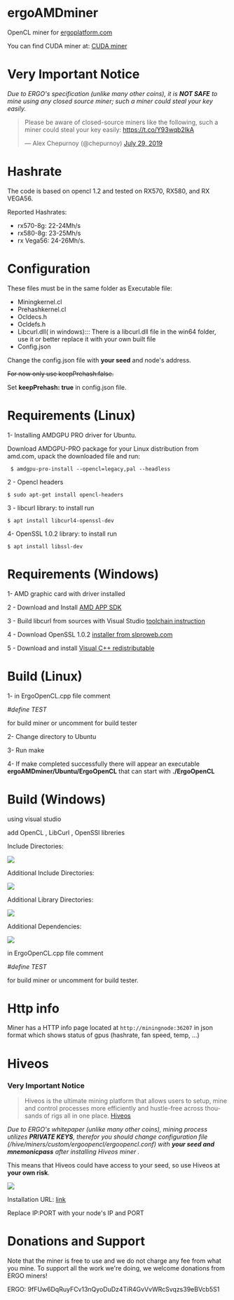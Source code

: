 # ergoAMDminer
OpenCL miner for [ergoplatform.com](https://github.com/ergoplatform)

You can find CUDA miner at:  [CUDA miner](https://github.com/ergoplatform/Autolykos-GPU-miner/tree/master/secp256k1)
# Very Important Notice
*Due to ERGO's specification (unlike many other coins), it is __NOT SAFE__ to mine using any closed source miner; such a miner could steal your key easily.*
<blockquote class="twitter-tweet"><p lang="en" dir="ltr">Please be aware of closed-source miners like the following, such a miner could steal your key easily: <a href="https://t.co/Y93wqb2IkA">https://t.co/Y93wqb2IkA</a></p>&mdash; Alex Chepurnoy (@chepurnoy) <a href="https://twitter.com/chepurnoy/status/1155901160915701760?ref_src=twsrc%5Etfw">July 29, 2019</a></blockquote>


# Hashrate
The code is based on opencl 1.2 and tested on RX570, RX580, and RX VEGA56.

Reported Hashrates:
* rx570-8g: 22-24Mh/s 
* rx580-8g: 23-25Mh/s 
* rx Vega56: 24-26Mh/s. 


# Configuration
These files must be in the same folder as Executable file:
  * Miningkernel.cl
  * Prehashkernel.cl
  * Ocldecs.h
  * Ocldefs.h
  * Libcurl.dll( in windows)::: There is a libcurl.dll file in the win64 folder, use it or better replace it with your own built file
  * Config.json
  
 Change the config.json file with __your seed__ and node's address. 
 
 ~~For now only use keepPrehash:false.~~
 
 Set __keepPrehash: true__ in config.json file.
 
 # Requirements (Linux)
 
  1- Installing AMDGPU PRO driver for Ubuntu.
  
  Download AMDGPU-PRO package for your Linux distribution from amd.com, upack the downloaded file and run: 
  
     $ amdgpu-pro-install --opencl=legacy,pal --headless
  
  2 - Opencl headers
  
    $ sudo apt-get install opencl-headers
  
  3 - libcurl library: to install run
  
    $ apt install libcurl4-openssl-dev
  
  4- OpenSSL 1.0.2 library: to install run
  
    $ apt install libssl-dev
  
 # Requirements (Windows)
 
 1- AMD graphic card with driver installed
 
 2 - Download and Install [AMD APP SDK](https://www.softpedia.com/get/Programming/SDK-DDK/ATI-Stream-SDK.shtml)
 
 3 - Build libcurl from sources with Visual Studio [toolchain instruction](https://medium.com/@chuy.max/compile-libcurl-on-windows-with-visual-studio-2017-x64-and-ssl-winssl-cff41ac7971d) 
 
 4 - Download OpenSSL 1.0.2 [installer from slproweb.com](https://slproweb.com/download/Win64OpenSSL-1_0_2t.exe)
 
 5 - Download and install [Visual C++ redistributable](https://aka.ms/vs/16/release/vc_redist.x64.exe)
 
 # Build (Linux)
 
 
1- in ErgoOpenCL.cpp file comment 

*#define _TEST_* 

for build miner or uncomment for build tester

2- Change directory to Ubuntu
 
3- Run make 

4- If make completed successfully there will appear an executable **ergoAMDminer/Ubuntu/ErgoOpenCL** that can start with **./ErgoOpenCL** 
 
 
# Build (Windows)
using visual studio

add OpenCL , LibCurl , OpenSSl libreries

Include Directories:

![](https://github.com/amin63moradi/ergoAMDminer/blob/master/img/includeDir.png)


Additional Include Directories:

![](https://github.com/amin63moradi/ergoAMDminer/blob/master/img/AddInc.png)



Additional Library Directories:


![](https://github.com/amin63moradi/ergoAMDminer/blob/master/img/AddLib.png)



Additional Dependencies:


![](https://github.com/amin63moradi/ergoAMDminer/blob/master/img/AddDep.png)


in ErgoOpenCL.cpp file comment 

*#define _TEST_* 

for build miner or uncomment for build tester.

# Http info
Miner has a HTTP info page located at `http://miningnode:36207` in json format which shows status of gpus (hashrate, fan speed, temp, ...)

# Hiveos
### Very Important Notice
<blockquote class="twitter-tweet"><p lang="en" dir="ltr">Hiveos is the ultimate mining platform that allows users to setup, mine and control processes more efficiently and hustle-free across thousands of rigs all in one place. <a href="https://hiveos.farm/">Hiveos</a></blockquote>

*Due to ERGO's whitepaper (unlike many other coins), mining process utilizes __PRIVATE KEYS__, therefor you should change configuration file (/hive/miners/custom/ergoopencl/ergoopencl.conf) with __your seed and mnemonicpass__  after installing Hiveos miner .*

This means that Hiveos could have access to your seed, so use Hiveos at __your own risk__.

![](https://github.com/mhssamadani/ergoAMDminer/blob/master/Hiveos/Hiveos-Flight_Sheet.png)

Installation URL: <a href="https://raw.github.com/mhssamadani/ergoAMDminer/master/Hiveos/ergoopencl-2.0.tar.gz">link</a>

Replace IP:PORT with your node's IP and PORT

# Donations and Support

Note that the miner is free to use and we do not charge any fee from what you mine.
To support all the work we're doing, we welcome donations from ERGO miners!

ERGO: 9fFUw6DqRuyFCv13nQyoDuDz4TiR4GvVvWRcSvqzs39eBVcb5S1
